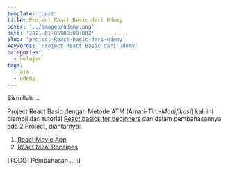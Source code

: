 ```yaml
---
template: 'post'
title: Project React Basic dari Udemy
cover: '../images/udemy.png'
date: '2021-01-05T08:00:00Z'
slug: 'project-React-basic-dari-udemy'
keywords: 'Project React Basic dari Udemy'
categories:
  - belajar
tags:
  - atm
  - udemy
---
```


Bismillah ...

Project React Basic dengan Metode ATM (Amati-*Tiru-Modifikasi*) kali ini diambil dari tutorial [React basics for beginners](https://www.udemy.com/share/103KbwAEIbdVZbTXo=/) dan dalam pembahasannya ada 2 Project, diantarnya:

1. [React Movie App](https://github.com/amati-tiru-modifikasi/movieapp.git) 
2. [React Meal Receipes](https://github.com/amati-tiru-modifikasi/mealsapp.git)

[TODO] Pembahasan ... :)
